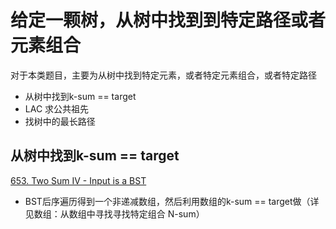 # 给定一颗树，从树中找到到特定路径或者元素组合
对于本类题目，主要为从树中找到特定元素，或者特定元素组合，或者特定路径  
+ 从树中找到k-sum == target
+ LAC 求公共祖先
+ 找树中的最长路径

## 从树中找到k-sum == target
[653. Two Sum IV - Input is a BST](https://leetcode.com/problems/two-sum-iv-input-is-a-bst/)  
+ BST后序遍历得到一个非递减数组，然后利用数组的k-sum == target做（详见数组：从数组中寻找寻找特定组合 N-sum）